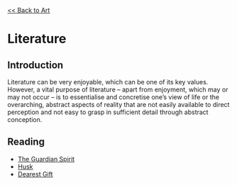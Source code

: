 [<< Back to Art](https://pranigopu.github.io/art)

# Literature
## Introduction
Literature can be very enjoyable, which can be one of its key values. However, a vital purpose of literature – apart from enjoyment, which may or may not occur – is to essentialise and concretise one’s view of life or the overarching, abstract aspects of reality that are not easily available to direct perception and not easy to grasp in sufficient detail through abstract conception.

## Reading
- [The Guardian Spirit](https://pranigopu.github.io/art/literature/guardian-spirit.html)
- [Husk](https://pranigopu.github.io/art/literature/husk.html)
- [Dearest Gift](https://pranigopu.github.io/art/literature/dearest-gift.html)